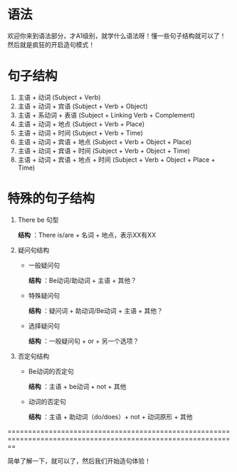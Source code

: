 # 语法

欢迎你来到语法部分，才A1级别，就学什么语法呀！懂一些句子结构就可以了！然后就是疯狂的开启造句模式！

# 句子结构

1. 主语 + 动词 (Subject + Verb)
2. 主语 + 动词 + 宾语 (Subject + Verb + Object)
3. 主语 + 系动词 + 表语 (Subject + Linking Verb + Complement)
4. 主语 + 动词 + 地点 (Subject + Verb + Place)
5. 主语 + 动词 + 时间 (Subject + Verb + Time)
6. 主语 + 动词 + 宾语 + 地点 (Subject + Verb + Object + Place)
7. 主语 + 动词 + 宾语 + 时间 (Subject + Verb + Object + Time)
8. 主语 + 动词 + 宾语 + 地点 + 时间 (Subject + Verb + Object + Place + Time)



# 特殊的句子结构

1. There be 句型

   **结构** ：There is/are + 名词 + 地点，表示XX有XX

2. 疑问句结构

   - 一般疑问句

     **结构** ：Be动词/助动词 + 主语 + 其他？

   - 特殊疑问句

     **结构** ：疑问词 + 助动词/Be动词 + 主语 + 其他？

   - 选择疑问句

     **结构** ：一般疑问句 + or + 另一个选项？

3. 否定句结构

   - Be动词的否定句
   
     **结构** ：主语 + be动词 + not + 其他
   
   - 动词的否定句
   
     **结构** ：主语 + 助动词（do/does）+ not + 动词原形 + 其他



==============================================================================================================

简单了解一下，就可以了，然后我们开始造句体验！